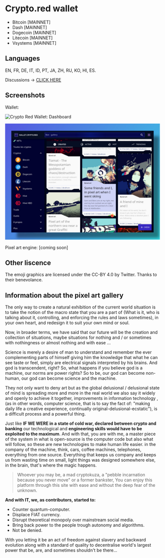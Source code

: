 # Crypto.red wallet

 * Bitcoin [MAINNET]
 * Dash [MAINNET]
 * Dogecoin [MAINNET]
 * Litecoin [MAINNET]
 * Vsystems [MAINNET]

## Languages

EN, FR, DE, IT, ID, PT, JA, ZH, RU, KO, HI, ES.

Discussions -> [CLICK HERE](https://github.com/crypto-red/crypto-red.github.io/discussions)

## Screenshots

Wallet:

![Crypto Red Wallet: Dashboard](https://raw.githubusercontent.com/crypto-red/crypto-red.github.io/master/src/images/og-image.jpg)

![Crypto Red Wallet: Gallery](https://raw.githubusercontent.com/crypto-red/crypto-red.github.io/master/src/images/og-image-2.jpg)

Pixel art engine:
[coming soon]

## Other liscence

The emoji graphics are licensed under the CC-BY 4.0 by Twitter. Thanks to their benevolance.

## Information about the pixel art gallery

The only way to create a natural exhibition of the current world situation is to take the notion of the macro state that you are a part of (What is it, who is talking about it, controlling, and enforcing the rules and laws sometimes), in your own heart, and redesign it to suit your own mind or soul.

Now, in broader terms, we have said that our future will be the creation and collection of situations, maybe situations for nothing and / or sometimes with nothingness or almost nothing and with ease ...

Science is merely a desire of man to understand and remember the ever complementing parts of himself giving him the knowledge that what he can see taste or feel, simply are electrical signals interpreted by his brains. And god is transcendent, right? So, what happens if you believe god is a machine, our norms are power rights? So to be, our god can become non-human, our god can become science and the machine.

They not only want to deny art but as the global delusional / delusional state of mind is spreading more and more in the real world we also say it widely and openly to achieve it together, improvements in information technology , (as in other words, computer science, that is to say the fact of: "making daily life a creative experience, continually original-delusional-ecstatic"), is a difficult process and a powerful thing.

Just like **IF WE WERE in a state of cold war, declared between crypto and banking** our technological and **engineering skills would have to be exploited to the maximum**. And with that, you are with me, a master piece of the system in what is open-source is the computer code but also what will follow, so these are new technologies to make human life easier. in the company of the machine, think, cars, coffee machines, telephones, everything from one source. Everything that keeps us company and keeps us from wasting time on small, light things was designed somewhere else, in the brain, that's where the magic happens.

 > Whoever you may be, a mad cryptokuza, a "pebble incarnation because you never move" or a former bankster, You can enjoy this platform through this site with ease and without the deep fear of the unknown.

**And with IT, we, as contributors, started to:**

 * Counter quantum-computer.
 * Displace FIAT currency.
 * Disrupt theoretical monopoly over mainstream social media.
 * Bring back power to the people trough autonomy and algorithms.
 * Not be denied.

With you letting it be an act of freedom against slavery and backward evolution along with a standard of quality to decentralise world's largest power that be, are, and sometimes shouldn't be there...